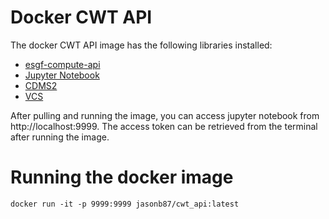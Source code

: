 # Docker CWT API

The docker CWT API image has the following libraries installed:

* [esgf-compute-api](https://github.com/ESGF/esgf-compute-api)
* [Jupyter Notebook](https://jupyter.org)
* [CDMS2](https://uvcdat.llnl.gov/documentation/cdms/cdms.html)
* [VCS](https://uvcdat.llnl.gov/documentation/vcs/vcs.html)

After pulling and running the image, you can access jupyter notebook from
http://localhost:9999. The access token can be retrieved from the terminal
after running the image.

# Running the docker image

```
docker run -it -p 9999:9999 jasonb87/cwt_api:latest
```
